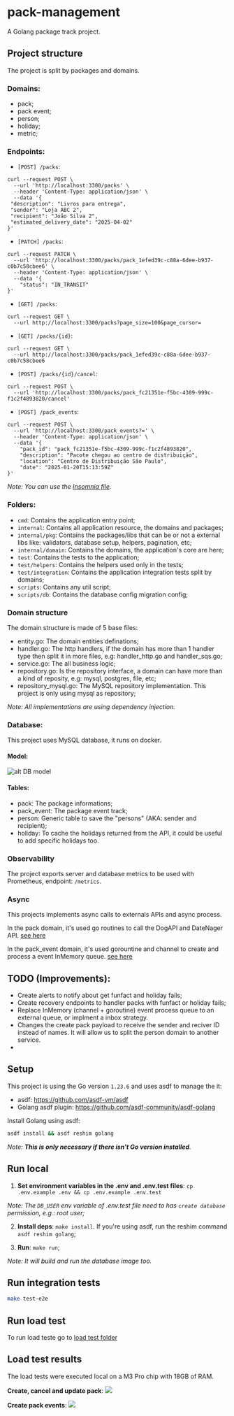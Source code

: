 # pack-management
A Golang package track project.

## Project structure

The project is split by packages and domains.

### Domains:

- pack;
- pack event;
- person;
- holiday;
- metric;

### Endpoints:

- `[POST] /packs`:
```
curl --request POST \
  --url 'http://localhost:3300/packs' \
  --header 'Content-Type: application/json' \
  --data '{
 "description": "Livros para entrega",
 "sender": "Loja ABC 2",
 "recipient": "João Silva 2",
 "estimated_delivery_date": "2025-04-02"
}'
```
- `[PATCH] /packs`:
```
curl --request PATCH \
  --url 'http://localhost:3300/packs/pack_1efed39c-c88a-6dee-b937-c0b7c58cbee6' \
  --header 'Content-Type: application/json' \
  --data '{
	"status": "IN_TRANSIT"
}'
```
- `[GET] /packs`:
```
curl --request GET \
  --url http://localhost:3300/packs?page_size=100&page_cursor=
```
- `[GET] /packs/{id}`:
```
curl --request GET \
  --url http://localhost:3300/packs/pack_1efed39c-c88a-6dee-b937-c0b7c58cbee6
```
- `[POST] /packs/{id}/cancel`:
```
curl --request POST \
  --url 'http://localhost:3300/packs/pack_fc21351e-f5bc-4309-999c-f1c2f4893820/cancel'
```
- `[POST] /pack_events`:
```
curl --request POST \
  --url 'http://localhost:3300/pack_events?=' \
  --header 'Content-Type: application/json' \
  --data '{
	"pack_id": "pack_fc21351e-f5bc-4309-999c-f1c2f4893820",
	"description": "Pacote chegou ao centro de distribuição",
	"location": "Centro de Distribuição São Paulo",
	"date": "2025-01-20T15:13:59Z"
}'
```

_Note: You can use the [Insomnia file](./__docs/pack-management-api.json)._ 

### Folders:

- `cmd`: Contains the application entry point;
- `internal`: Contains all application resource, the domains and packages;
- `internal/pkg`: Contains the packages/libs that can be or not a external libs like: validators, database setup, helpers, pagination, etc;
- `internal/domain`: Contains the domains, the application's core are here;
- `test`: Contains the tests to the application;
- `test/helpers`: Contains the helpers used only in the tests;
- `test/integration`: Contains the application integration tests split by domains;
- `scripts`: Contains any util script;
- `scripts/db`: Contains the database config migration config;

### Domain structure
The domain structure is made of 5 base files:
- entity.go: The domain entities definations;
- handler.go: The http handlers, if the domain has more than 1 handler type then split it in more files, e.g: handler_http.go and handler_sqs.go;
- service.go: The all business logic;
- repository.go: Is the repository interface, a domain can have more than a kind of reposity, e.g: mysql, postgres, file, etc;
- repository_mysql.go:  The MySQL repository implementation. This project is only using mysql as repository;

_Note: All implementations are using dependency injection._ 

### Database:

This project uses MySQL database, it runs on docker.

#### Model:

![alt DB model](./__docs/images/database.png)

#### Tables:
- pack: The package informations;
- pack_event: The package event track;
- person: Generic table to save the "persons" (AKA: sender and recipient);
- holiday: To cache the holidays returned from the API, it could be useful to add specific holidays too.

### Observability
The project exports server and database metrics to be used with Prometheus,
endpoint: `/metrics`.

### Async
This projects implements async calls to externals APIs and async process.

In the pack domain, it's used go routines to call the DogAPI and DateNager API. [see here](./internal/domain/pack/service.go#L99)

In the pack_event domain, it's used gorountine and channel to create and process a event InMemory queue. [see here](./internal/domain/packevent/service.go#L55)


## TODO (Improvements):

- Create alerts to notify about get funfact and holiday fails;
- Create recovery endpoints to handler packs with funfact or holiday fails;
- Replace InMemory (channel + goroutine) event process queue to an external queue, or implment a inbox strategy.
- Changes the create pack payload to receive the sender and reciver ID instead of names. It will allow us to split the person domain to another service.
-

## Setup

This project is using the Go version `1.23.6` and uses asdf to manage the it:

- asdf: https://github.com/asdf-vm/asdf
- Golang asdf plugin: https://github.com/asdf-community/asdf-golang

Install Golang using asdf:

```sh
asdf install && asdf reshim golang
```

_Note: **This is only necessary if there isn't Go version installed**._

## Run local

1. **Set environment variables in the .env and .env.test files**: `cp .env.example .env && cp .env.example .env.test`

_Note: The `DB_USER` env variable of .env.test file need to has `create database` permission, e.g.: root user;_

2. **Install deps**: `make install`.
   If you're using asdf, run the reshim command `asdf reshim golang`;

3. **Run**: `make run`;

_Note: It will build and run the database image too._

## Run integration tests

```sh
make test-e2e
```

## Run load test

To run load teste go to [load test folder](./__loadtest/README.md)

## Load test results

The load tests were executed local on a M3 Pro chip with 18GB of RAM.

**Create, cancel and update pack**:
![](./__docs/images/load_test_packs_2025-02-17.png)

**Create pack events**:
![](./__docs/images/load_test_events_2025-02-17.png)
